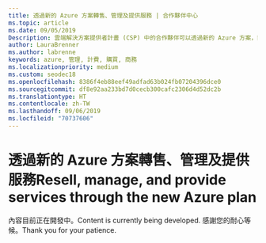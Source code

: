 ```yaml
---
title: 透過新的 Azure 方案轉售、管理及提供服務 | 合作夥伴中心
ms.topic: article
ms.date: 09/05/2019
Description: 雲端解決方案提供者計畫 (CSP) 中的合作夥伴可以透過新的 Azure 方案，簡化其支援 Azure 客戶的能力。
author: LauraBrenner
ms.author: labrenne
keywords: azure, 管理, 計費, 購買, 商務
ms.localizationpriority: medium
ms.custom: seodec18
ms.openlocfilehash: 8386f4eb88eef49adfad63b024fb07204396dce0
ms.sourcegitcommit: df8e92aa233bd7d0cecb300cafc2306d4d52dc2b
ms.translationtype: HT
ms.contentlocale: zh-TW
ms.lasthandoff: 09/06/2019
ms.locfileid: "70737606"
---
```

# <a name="resell-manage-and-provide-services-through-the-new-azure-plan"></a><span data-ttu-id="e483d-104">透過新的 Azure 方案轉售、管理及提供服務</span><span class="sxs-lookup"><span data-stu-id="e483d-104">Resell, manage, and provide services through the new Azure plan</span></span>

<span data-ttu-id="e483d-105">內容目前正在開發中。</span><span class="sxs-lookup"><span data-stu-id="e483d-105">Content is currently being developed.</span></span> <span data-ttu-id="e483d-106">感謝您的耐心等候。</span><span class="sxs-lookup"><span data-stu-id="e483d-106">Thank you for your patience.</span></span>
